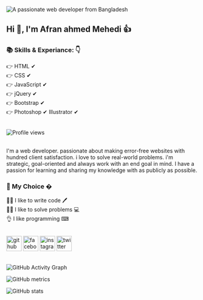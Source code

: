 ![A passionate web developer from Bangladesh](https://scontent.fspd3-1.fna.fbcdn.net/v/t1.6435-9/p235x350/241329670_382317720182042_8992568947595170672_n.jpg?_nc_cat=111&ccb=1-5&_nc_sid=e3f864&_nc_eui2=AeFYEDQMJYojdzbe8WQIJ4lNoc0mHBksRoShzSYcGSxGhMRn8rqHC7pcT-IPZSMF6tv31mqpJpCMpCni0TCEmO03&_nc_ohc=40KSQTc2xvQAX-wKlCL&_nc_ht=scontent.fspd3-1.fna&oh=ccec572ffc4e90cdf011fbe7906f4bb7&oe=616187B9)

## Hi 👋, I'm Afran ahmed Mehedi 👍

### 📚 Skills & Experiance: 👇 <br>
👉 HTML ✔ <br>
👉 CSS ✔ <br>
👉 JavaScript ✔ <br>
👉 jQuery ✔ <br>
👉 Bootstrap ✔ <br>
👉 Photoshop ✔ Illustrator ✔ <br> <br>


![Profile views](https://gpvc.arturio.dev/afranahmedmehedi)   <br> <br>


I'm a web developer. passionate about making error-free websites with hundred client satisfaction. i love to solve real-world problems. i'm strategic, goal-oriented and always work with an end goal in mind. I have a passion for learning and sharing my knowledge with as publicly as possible. <br>


### 🧐 My Choice  � <br>
👨‍💻 I like to write code 🖊 <br>
🙇‍♂ I like to solve problems 💻 <br>
👌 I like programming ⌨ <br> <br>



[<img src='https://cdn.jsdelivr.net/npm/simple-icons@3.0.1/icons/github.svg' color="white" alt='github' height='40'>](https://github.com/afranahmedmehedi)
[<img src='https://cdn.jsdelivr.net/npm/simple-icons@3.0.1/icons/facebook.svg' alt='facebook' height='40'>](https://www.facebook.com/afranahmedmehediOfficial) 
[<img src='https://cdn.jsdelivr.net/npm/simple-icons@3.0.1/icons/instagram.svg' alt='instagram' height='40'>](https://www.instagram.com/afranahmed.mehedi/)
[<img src='https://cdn.jsdelivr.net/npm/simple-icons@3.0.1/icons/twitter.svg' alt='twitter' height='40'>](https://twitter.com/AfranahmedM)    <br> <br>



![GitHub Activity Graph](https://activity-graph.herokuapp.com/graph?username=afranahmedmehedi)   <br>

![GitHub metrics](https://metrics.lecoq.io/afranahmedmehedi)  <br> 

![GitHub stats](https://github-readme-stats.vercel.app/api?username=afranahmedmehedi&show_icons=true&count_private=true)   <br>

